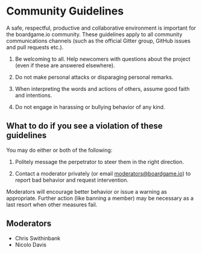 # Community Guidelines

A safe, respectful, productive and collaborative environment is important for the boardgame.io community. These guidelines apply to all community communications channels (such as the official Gitter group, GitHub issues and pull requests etc.).

1. Be welcoming to all. Help newcomers with questions about the project (even if these are answered elsewhere).

1. Do not make personal attacks or disparaging personal remarks.

1. When interpreting the words and actions of others, assume good faith and intentions.

1. Do not engage in harassing or bullying behavior of any kind.

## What to do if you see a violation of these guidelines

You may do either or both of the following:

1. Politely message the perpetrator to steer them in the right direction.

1. Contact a moderator privately (or email moderators@boardgame.io) to report bad behavior and request intervention.

Moderators will encourage better behavior or issue a warning as appropriate. Further action (like banning a member) may be necessary as a last resort when other measures fail.

## Moderators

- Chris Swithinbank
- Nicolo Davis
